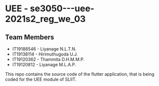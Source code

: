 # UEE - se3050---uee-2021s2_reg_we_03
## Team Members

- IT19188546 - Liyanage N.L.T.N.
- IT19138114 - Hirimuthugoda U.J.
- IT19120362 - Thammita D.H.M.M.P.
- IT19120812 - Liyanage M.L.A.P.

This repo contains the source code of the flutter application, that is being coded for the UEE module of SLIIT. 
